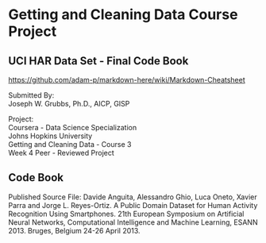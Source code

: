 # Getting and Cleaning Data Course Project

## UCI HAR Data Set - Final Code Book

https://github.com/adam-p/markdown-here/wiki/Markdown-Cheatsheet

Submitted By:  
Joseph W. Grubbs, Ph.D., AICP, GISP

Project:  
Coursera - Data Science Specialization  
Johns Hopkins University  
Getting and Cleaning Data - Course 3  
Week 4 Peer - Reviewed Project  

## Code Book



Published Source File:  Davide Anguita, Alessandro Ghio, Luca Oneto, Xavier Parra and Jorge L. Reyes-Ortiz. A Public Domain Dataset for Human Activity Recognition Using Smartphones. 21th European Symposium on Artificial Neural Networks, Computational Intelligence and Machine Learning, ESANN 2013. Bruges, Belgium 24-26 April 2013.
